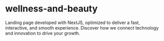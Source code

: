 # wellness-and-beauty
Landing page developed with NextJS, optimized to deliver a fast, interactive, and smooth experience. Discover how we connect technology and innovation to drive your growth.
